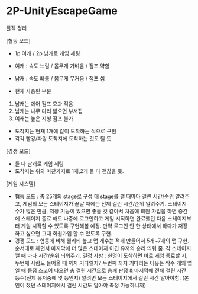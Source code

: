 # 2P-UnityEscapeGame


플젝 정리

[협동 모드]
-	1p 여캐 / 2p 남캐로 게임 세팅

-	여캐 : 속도 느림 / 몸무게 가벼움 / 점프 약함
-	남캐 : 속도 빠름 / 몸무게 무거움 / 점프 셈
-	현재 사용된 부분
1)	남캐는 에어 펌프 효과 적음
2)	남캐는 나무 다리 밟으면 부서집
3)	여캐는 높은 지형 점프 불가

-	도착지는 현재 1개에 같이 도착하는 식으로 구현
-	각각 빨강/파랑 도착지에 도착하는 것도 될 듯.



[경쟁 모드]
-	둘 다 남캐로 게임 세팅
-	도착지는 위와 마찬가지로 1개,2개 둘 다 괜찮을 듯.


[게임 시스템]
-	협동 모드 : 총 25개의 stage로 구성 매 stage를 깰 때마다 걸린 시간/순위 알려주고, 게임의 모든 스테이지가 끝날 때에는 전체 걸린 시간/순위 알려주기. 
스테이지 수가 많은 만큼, 저장 기능이 있으면 좋을 것 같아서 처음에 회원 가입을 하면 중간에 스테이지 종료 해도 나중에 로그인하고 게임 시작하면 완료했던 다음 스테이지부터 게임 시작할 수 있도록 구현해볼 예정.
만약 로그인 안 한 상태에서 하다가 저장하고 싶으면 그때 회원가입 할 수 있도록 구현.
-	경쟁 모드 : 협동에 비해 퀄리티 높고 맵 개수는 적게 만들어서 5개~7개의 맵 구현. 순서대로 깨면서 마지막에 더 많은 스테이지 이긴 유저의 승리 띄워 줌.
각 스테이지 깰 때 마다 시간/순위 띄워주기. 
결정 사항 : 한명이 도착하면 바로 게임 종료할 지, 두번째 사람도 들어올 때 까지 기다릴지?
두번째 까지 기다리는 이유는 짝수 개의 맵일 때 동점 스코어 나오면 총 걸린 시간으로 승패 판정 & 마지막에 전체 걸린 시간 등수(전체 유저중에 몇 등인지) 알려면 모든 스테이지에서 걸린 시간 알아야함. (본인이 졌던 스테이지에서 걸린 시간도 알아야 측정 가능하니까)
